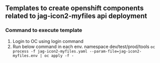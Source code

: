 ## Templates to create openshift components related to jag-icon2-myfiles api deployment

### Command to execute template
1) Login to OC using login command
2) Run below command in each env. namespace dev/test/prod/tools
   ``oc process -f jag-icon2-myfiles.yaml --param-file=jag-icon2-myfiles.env | oc apply -f -``
